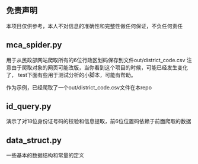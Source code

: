 ## 免责声明
本项目仅供参考，本人不对信息的准确性和完整性做任何保证，不负任何责任

## mca_spider.py
用于从民政部网站爬取所有的6位行政区划码保存到文件out/district_code.csv
注意由于爬取对象的网页可能改版，当你看到这个项目的时候，可能已经发生变化了，
test下面有些用于测试分析的小脚本，可能有帮助。

作为示例，已经爬取了一个out/district_code.csv文件在本repo
## id_query.py
演示了对18位身份证号码的校验和信息提取，前6位位置码依赖于前面爬取的数据

## data_struct.py
一些基本的数据结构和常量的定义